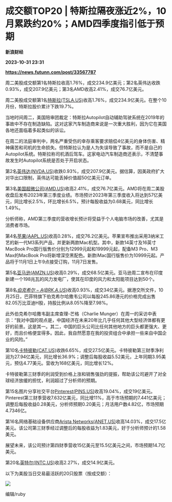 # 成交额TOP20 | 特斯拉隔夜涨近2%，10月累跌约20%；AMD四季度指引低于预期
**新浪财经**

**2023-10-31 23:31**

**https://news.futunn.com/post/33567787**

周二美股成交额第1名特斯拉收高1.76%，成交234.9亿美元；第2名英伟达收跌0.93%，成交207.9亿美元；第3名AMD收高2.41%，成交76.7亿美元。

周二美股成交额第1名[特斯拉(TSLA.US)](https://www.futunn.com/quote/stock?m=us&code=TSLA)收高1.76%，成交234.9亿美元。在整个10月份，特斯拉股价累计下跌19.7%。

当地时间周二，美国陪审团裁定：特斯拉Autopilot自动辅助驾驶系统在2019年的事故中不存在制造缺陷。这对这家汽车制造商来说是一次重大胜利，因为它在美国各地还面临着多起类似的诉讼。

在周二的法庭审判中，两名严重受伤的幸存乘客要求赔偿4亿美元的身体伤害、精神痛苦和司机的生命损失。但特斯拉认为是人为失误导致了事故，而不是自己的Autopilot系统。特斯拉称司机酒后驾车。这家电动汽车制造商还表示，不清楚事故发生时Autopilot系统是否处于开启状态。

第2名[英伟达(NVDA.US)](https://www.futunn.com/quote/stock?m=us&code=NVDA)收跌0.93%，成交207.9亿美元。据估算，因美政府扩大对华出口限制，英伟达可能丢掉价值超50亿美元订单。

第3名[美国超微公司(AMD.US)](https://www.futunn.com/quote/stock?m=us&code=AMD)收高2.41%，成交76.7亿美元。AMD将在周二美股收盘后发布2023年第三季度业绩。市场预计2023年第三季度收入将达到57亿美元，同比增长2.5%，环比增长6.5%，预计每股收益为0.68美元，同比增长1.49%。

分析师称，AMD第三季度的营收增长预计将受益于个人电脑市场的改善，尤其是消费者市场。

第4名[苹果(AAPL.US)](https://www.futunn.com/quote/stock?m=us&code=AAPL)收高0.28%，成交76.2亿美元。苹果宣布推出采用3纳米工艺的新一代M3系列产品，并更新两款Mac机型。其中，新款14英寸及16英寸MacBook Pro国行版售价分别为12999元起和19999元起，配备M3 Pro、M3 Max的MacBook Pro将新增深空黑配色。新款iMac国行版售价为10999元起。产品将于11月1日上午9点接受订购，11月7日发售。

第5名[亚马逊(AMZN.US)](https://www.futunn.com/quote/stock?m=us&code=AMZN)收高0.29%，成交68.5亿美元。亚马逊周二宣布在印度新建一个198兆瓦的风力发电厂，使其在印度的风力和太阳能项目达到50个。

第8名[$伯克希尔-A(BRK.A.US)$](https://www.futunn.com/quote/stock?m=us&code=BRK.A)收高0.93%，成交34亿美元。据港交所文件，10月25日，巴菲特旗下伯克希尔哈撒韦公司以每股245.86港元的价格完成出售82.05万比亚迪H股，持股比例从8.05%降至7.98%。

此外伯克希尔哈撒韦副主席查理-芒格（Charlie Munger）在周一的采访中表示：“我对中国的观点是，中国经济在未来20年比几乎任何其他大型经济体都有更好的前景。这是其一。其二，中国的巨头公司比任何其他地方的巨头都更强大、更好，而且价格便宜得多。因此，我自然愿意在我的投资组合中承担一些来自中国企业的风险。”

第10名[卡特彼勒(CAT.US)](https://www.futunn.com/quote/stock?m=us&code=CAT)收跌6.65%，成交27.5亿美元。卡特彼勒第三财季净利润为27.94亿美元，同比增长36.9%；调整后每股收益5.52美元，上年同期3.95美元，预估4.77美元。营收为168亿美元，同比增长12%。

卡特彼勒第三财季的利润受到价格上涨和销售强劲的提振，帮助该公司避开了对全球经济放缓的担忧，利润超过了分析师的预期。

第15名图片分享社交平台[Pinterest(PINS.US)](https://www.futunn.com/quote/stock?m=us&code=PINS)收高19.04%，成交19亿美元。Pinterest第三财季营收7.632亿美元，同比增11%，高于市场预期的7.441亿美元；调整后每股收益0.28美元，分析师预期0.20美元；月活用户数4.82亿，市场预期4.7346亿。

第16名网络基础设备供应商[Arista Networks(ANET.US)](https://www.futunn.com/quote/stock?m=us&code=ANET)收高14.03%，成交17.5亿美元。该公司第三财季经过调整后的每股收益为1.83美元，好于分析师预计的1.58美元。

展望未来，该公司预计第四财季营收15亿美元至15.5亿美元之间，市场预期14.7亿美元。

第20名[英特尔(INTC.US)](https://www.futunn.com/quote/stock?m=us&code=INTC)收高2.27%，成交14.9亿美元。

以下为美股当日交易最活跃的20只股票（按成交额）：

![](https://postimg.futunn.com/16987935651564124559157.png)

编辑/ruby